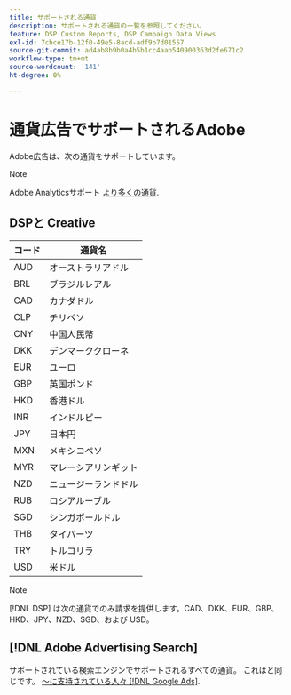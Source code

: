 ```yaml
---
title: サポートされる通貨
description: サポートされる通貨の一覧を参照してください。
feature: DSP Custom Reports, DSP Campaign Data Views
exl-id: 7cbce17b-12f0-49e5-8acd-adf9b7d01557
source-git-commit: ad4ab8b9b0a4b5b1cc4aab540900363d2fe671c2
workflow-type: tm+mt
source-wordcount: '141'
ht-degree: 0%

---
```


# 通貨広告でサポートされるAdobe

Adobe広告は、次の通貨をサポートしています。

>[!NOTE]
>
>Adobe Analyticsサポート [より多くの通貨](https://experienceleague.adobe.com/docs/analytics/admin/admin-tools/currency.html).

## DSPと Creative

| コード | 通貨名 |
| ------ | -------------- |
| AUD | オーストラリアドル |
| BRL | ブラジルレアル |
| CAD | カナダドル |
| CLP | チリペソ |
| CNY | 中国人民幣 |
| DKK | デンマーククローネ |
| EUR | ユーロ |
| GBP | 英国ポンド |
| HKD | 香港ドル |
| INR | インドルピー |
| JPY | 日本円 |
| MXN | メキシコペソ |
| MYR | マレーシアリンギット |
| NZD | ニュージーランドドル |
| RUB | ロシアルーブル |
| SGD | シンガポールドル |
| THB | タイバーツ |
| TRY | トルコリラ |
| USD | 米ドル |

>[!NOTE]
>
> [!DNL DSP] は次の通貨でのみ請求を提供します。CAD、DKK、EUR、GBP、HKD、JPY、NZD、SGD、および USD。

## [!DNL Adobe Advertising Search]

サポートされている検索エンジンでサポートされるすべての通貨。 これはと同じです。 [～に支持されている人々 [!DNL Google Ads]](https://developers.google.com/adwords/api/docs/appendix/codes-formats#currency-codes).
